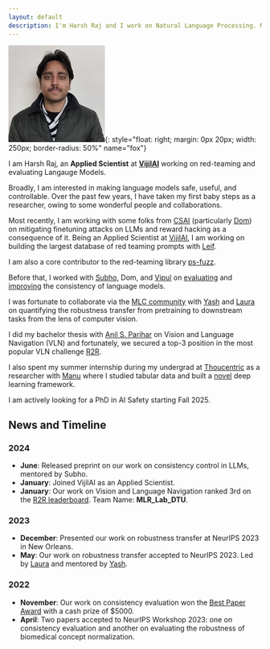 ```yaml
---
layout: default
description: I'm Harsh Raj and I work on Natural Language Processing. More details inside!
---
```


<!-- (comment) the image below can be found in img folder of this very project-->
<!--![i_am_a_fox](./img/people/lena_large-min.png){: style="float: right; margin: 0px 20px; width: 180px;" name="fox"}-->
<!--![i_am_a_fox](./img/people/orange_lena-min.jpg){: style="float: right; margin: 0px 20px; width: 180px;" name="fox"}-->
![i_am_a_fox](./img/people/harsh_raj.jpg){: style="float: right; margin: 0px 20px; width: 250px; border-radius: 50%" name="fox"}


<!-- <a href= onMouseOver="document.readmore_1.src='/img/people/foxie.jpeg';" onMouseOut="document.readmore_1.src='/img/people/orange_lena-min.jpg';">
<img src="/img/people/orange_lena-min.jpg" name="readmore_1" width=204px height=240px></a> -->


I am Harsh Raj, an __Applied Scientist__ at [__VijilAI__](https://www.vijil.ai/) working on red-teaming and evaluating Langauge Models. 

<!-- Also, [__NLP Course__ <span style="color:#92bf32">__For You__</span>](https://lena-voita.github.io/nlp_course.html) creator and current [SIGREP](https://www.sigrep.org) president. -->
<!--* a __Research Scientist__ at [__FAIR__](https://ai.facebook.com) working on NLP,* current [SIGREP](https://www.sigrep.org) president,* NLP Course <span style="color:#92bf32">For You</span> creator - look [here](https://lena-voita.github.io/nlp_course.html).-->


Broadly, I am interested in making language models safe, useful, and controllable. Over the past few years, I have taken my first baby steps as a researcher, owing to some wonderful people and collaborations. 

Most recently, I am working with some folks from [CSAI](https://www.safe.ai/) (particularly [Dom](https://scholar.google.com/citations?user=80aJAKYAAAAJ&hl=en)) on mitigating finetuning attacks on LLMs and reward hacking as a consequence of it. Being an Applied Scientist at [VijilAI](https://www.vijil.ai/), I am working on building the largest database of red teaming prompts with [Leif](https://boltzmann-brain.github.io/).

I am also a core contributor to the red-teaming library [ps-fuzz](https://github.com/prompt-security/ps-fuzz).

Before that, I worked with [Subho](https://www.subhomajumdar.com/), Dom, and [Vipul](https://vipulgupta1011.github.io/) on [evaluating](https://arxiv.org/abs/2211.05853) and [improving](https://arxiv.org/abs/2308.09138) the consistency of language models.  

I was fortunate to collaborate via the [MLC community](https://mlcollective.org/community/) with [Yash](https://www.yash-sharma.com/) and [Laura](https://www.linkedin.com/in/lfee-schneider/?locale=en_US) on quantifying the robustness transfer from pretraining to downstream tasks from the lens of computer vision.

I did my bachelor thesis with [Anil S. Parihar](https://scholar.google.com/citations?user=JRr4wjoAAAAJ&hl=en) on Vision and Language Navigation (VLN) and fortunately, we secured a top-3 position in the most popular VLN challenge [R2R](https://scholar.google.com/citations?user=JRr4wjoAAAAJ&hl=en). 

I also spent my summer internship during my undergrad at [Thoucentric](https://thoucentric.com/) as a researcher with [Manu](https://deep-and-shallow.com/about-me/) where I studied tabular data and built a [novel](https://arxiv.org/abs/2207.08548) deep learning framework.

I am actively looking for a PhD in AI Safety starting Fall 2025.

## News and Timeline

### 2024
- **June**: Released preprint on our work on consistency control in LLMs, mentored by Subho.
- **January**: Joined VijilAI as an Applied Scientist.
- **January**: Our work on Vision and Language Navigation ranked 3rd on the [R2R leaderboard](https://eval.ai/web/challenges/challenge-page/97/leaderboard/270). Team Name: **MLR_Lab_DTU**.

### 2023
- **December**: Presented our work on robustness transfer at NeurIPS 2023 in New Orleans.
- **May**: Our work on robustness transfer accepted to NeurIPS 2023. Led by [Laura](https://www.linkedin.com/in/lfee-schneider/?locale=en_US) and mentored by [Yash](https://www.yash-sharma.com/).

### 2022
- **November**: Our work on consistency evaluation won the [Best Paper Award](https://www.mlsafety.org/events/neurips/2022) with a cash prize of $5000.
- **April**: Two papers accepted to NeurIPS Workshop 2023: one on consistency evaluation and another on evaluating the robustness of biomedical concept normalization.

<!--<span style="color:red">__Blog-course:__</span>    NLP Course <span style="color:#92bf32">For You</span> - look [here](https://lena-voita.github.io/nlp_course.html).-->

<!-- ## <span style="color:darkblue">News and Timeline </span>

__2023__

* <span style="color:#7fa827">Senior Area Chair:</span>  [EACL 2024](https://2024.eacl.org).
* <span style="color:#7fa827">Area Chair:</span> [ACL 2023](https://2023.aclweb.org), [EMNLP 2023](https://2023.emnlp.org), [IJCNLP-AACL 2023](http://www.ijcnlp-aacl2023.org).
* <span style="color:#7fa827">Teaching:</span> [Oxford-LLMs summer school](https://www.llmsforsocialsciene.dev/about/).
* <span style="color:#7fa827">Invited talks:</span> [TTI Chicago](https://www.ttic.edu/young-researcher/), [RISE Learning Machines seminar](https://www.ri.se/en/learningmachinesseminars), [University of Melbourne](https://cis.unimelb.edu.au/research/artificial-intelligence/research/Natural-Language-Processing),
[Instituto Superior Técnico](https://sardine-lab.github.io), [UKP-CIS Joint Invited Talk Series]().

__2022__

* <span style="color:#7fa827">Senior Area Chair:</span>  [AACL-IJCNLP 2022](https://www.aacl2022.org/).
* <span style="color:#7fa827">Area Chair:</span> [EMNLP 2022](https://2022.emnlp.org/), [EACL 2023](https://2023.eacl.org).
* <span style="color:#7fa827">Keynote:</span> [BlackBoxNLP workshop at EMNLP 2022](https://blackboxnlp.github.io).
* <span style="color:#7fa827">Teaching:</span> [SICSS-Oxford](https://sicss.io/2022/oxford/), invited lecture at EPFL.
* <span style="color:#7fa827">Job started:</span> Research Scientist at [FAIR](https://ai.facebook.com) <span style="color:#888">(November)</span>.
* Visiting [SARDINE Lab](https://sardine-lab.github.io): [André Martins](https://andre-martins.github.io)'s group at [Instituto Superior Técnico](https://tecnico.ulisboa.pt/pt/) <span style="color:#888">(February-July)</span>. 

__2021__

* <span style="color:#7fa827">Keynotes:</span> [DeeLIO workshop at NAACL 2021](https://sites.google.com/view/deelio-ws/), [RepL4NLP workshop at ACL 2021](https://sites.google.com/view/repl4nlp-2021/home).
* <span style="color:#7fa827">Invited talks:</span> [Stanford NLP Seminar](https://nlp.stanford.edu/seminar/), CornellNLP, [MT@UPC](https://mt.cs.upc.edu/seminars/), CambridgeNLP, [Helsinki LT Seminar](https://blogs.helsinki.fi/language-technology/research-seminar/), ["Shannon meets Turing" Colloquium](https://www.youtube.com/channel/UCjltmKOomhdXQELWi6asoBg), "Young Innovators" talks (Austria), [Glasgow IR seminar](https://samoa.dcs.gla.ac.uk/events/viewtalk.jsp?id=18008).
* <span style="color:#7fa827">Papers:</span> [Source and Target Contributions](https://arxiv.org/pdf/2010.10907.pdf) at ACL, [NMT Training through the Lens of SMT](https://arxiv.org/abs/2109.01396) at EMNLP.

__2020__
 
* <span style="color:#7fa827">Award:</span> I'm [awarded Facebook PhD Fellowship](https://research.fb.com/blog/2020/01/announcing-the-recipients-of-the-2020-facebook-fellowship-awards/).
* <span style="color:#7fa827">Keynote:</span> NLP track at [Applied Machine Learning Days at EPFL](https://appliedmldays.org/tracks/ai-nlp).
* <span style="color:#7fa827">Invited talks</span>: [NLP Highlights podcast](https://soundcloud.com/nlp-highlights/98-analyzing-information-flow-in-transformers-with-elena-voita), [Rasa](https://www.meetup.com/ru-RU/Bots-Berlin-Build-better-conversational-interfaces-with-AI/events/267058207/), Google Research Berlin, [Naver Labs Europe](https://europe.naverlabs.com/research/seminars/analyzing-information-flow-in-transformers/), MIT, DeepMind, [Grammarly AI](https://grammarly.ai/information-theoretic-probing-with-minimum-description-length/), Unbabel, [NLP with Friends](https://nlpwithfriends.com), CMU, [USC ISI](https://nlg.isi.edu/nl-seminar/), ENS Paris, [ML Street Talk](https://www.youtube.com/watch?v=Q0kN_ZHHDQY).
* <span style="color:#7fa827">Papers:</span> 2 papers at EMNLP, [BPE-dropout](https://arxiv.org/pdf/1910.13267.pdf) at ACL.

__2019__
* <span style="color:#7fa827">Papers:</span> 2 papers at ACL (one is oral), 2 papers at EMNLP, 1 at NeurIPS. -->
